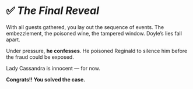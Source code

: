 # ✅  *The Final Reveal*

With all guests gathered, you lay out the sequence of events. The embezzlement, the poisoned wine, the tampered window. Doyle’s lies fall apart.

Under pressure, **he confesses**. He poisoned Reginald to silence him before the fraud could be exposed.

Lady Cassandra is innocent — for now.

**Congrats!! You solved the case.**
